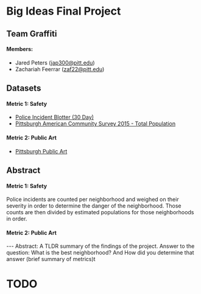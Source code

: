 # Big Ideas Final Project
## Team Graffiti
#### Members:
- Jared Peters (jap300@pitt.edu)
- Zachariah Feerrar (zaf22@pitt.edu)

## Datasets
#### Metric 1: Safety
- [Police Incident Blotter (30 Day)](https://data.wprdc.org/dataset/police-incident-blotter)
- [Pittsburgh American Community Survey 2015 - Total Population](https://data.wprdc.org/dataset/pittsburgh-american-community-survey-2015-miscellaneous-data/resource/82f29015-6905-4b1c-8300-afe9bb2231b3)
#### Metric 2: Public Art
- [Pittsburgh Public Art](https://data.wprdc.org/dataset/city-of-pittsburgh-public-art)

## Abstract
#### Metric 1: Safety
Police incidents are counted per neighborhood and weighed on their severity in order to determine the danger of the neighborhood.
Those counts are then divided by estimated populations for those neighborhoods in order.

#### Metric 2: Public Art


 --- Abstract: A TLDR summary of the findings of the project. Answer to the question: What is the best neighborhood? And How did you determine that answer (brief summary of metrics)t

 # TODO